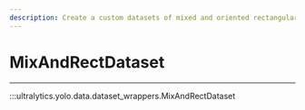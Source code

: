```yaml
---
description: Create a custom datasets of mixed and oriented rectangular objects with Ultralytics YOLO's MixAndRectDataset.
---
```


# MixAndRectDataset
---
:::ultralytics.yolo.data.dataset_wrappers.MixAndRectDataset
<br><br>

